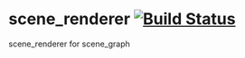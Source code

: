 scene_renderer [![Build Status](https://travis-ci.org/nathanfaucett/rs-scene_renderer.svg?branch=master)](https://travis-ci.org/nathanfaucett/rs-scene_renderer)
=====

scene_renderer for scene_graph

